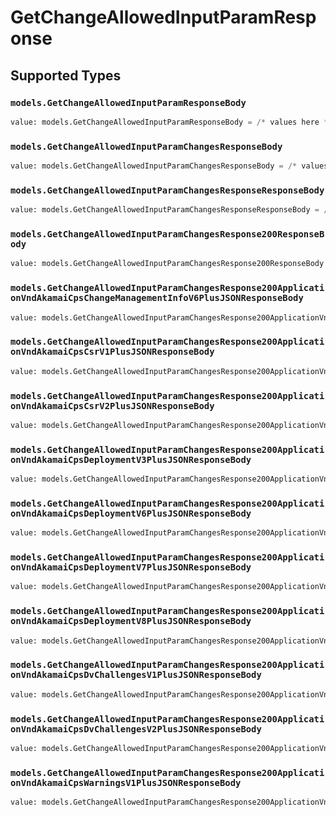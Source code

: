 # GetChangeAllowedInputParamResponse


## Supported Types

### `models.GetChangeAllowedInputParamResponseBody`

```python
value: models.GetChangeAllowedInputParamResponseBody = /* values here */
```

### `models.GetChangeAllowedInputParamChangesResponseBody`

```python
value: models.GetChangeAllowedInputParamChangesResponseBody = /* values here */
```

### `models.GetChangeAllowedInputParamChangesResponseResponseBody`

```python
value: models.GetChangeAllowedInputParamChangesResponseResponseBody = /* values here */
```

### `models.GetChangeAllowedInputParamChangesResponse200ResponseBody`

```python
value: models.GetChangeAllowedInputParamChangesResponse200ResponseBody = /* values here */
```

### `models.GetChangeAllowedInputParamChangesResponse200ApplicationVndAkamaiCpsChangeManagementInfoV6PlusJSONResponseBody`

```python
value: models.GetChangeAllowedInputParamChangesResponse200ApplicationVndAkamaiCpsChangeManagementInfoV6PlusJSONResponseBody = /* values here */
```

### `models.GetChangeAllowedInputParamChangesResponse200ApplicationVndAkamaiCpsCsrV1PlusJSONResponseBody`

```python
value: models.GetChangeAllowedInputParamChangesResponse200ApplicationVndAkamaiCpsCsrV1PlusJSONResponseBody = /* values here */
```

### `models.GetChangeAllowedInputParamChangesResponse200ApplicationVndAkamaiCpsCsrV2PlusJSONResponseBody`

```python
value: models.GetChangeAllowedInputParamChangesResponse200ApplicationVndAkamaiCpsCsrV2PlusJSONResponseBody = /* values here */
```

### `models.GetChangeAllowedInputParamChangesResponse200ApplicationVndAkamaiCpsDeploymentV3PlusJSONResponseBody`

```python
value: models.GetChangeAllowedInputParamChangesResponse200ApplicationVndAkamaiCpsDeploymentV3PlusJSONResponseBody = /* values here */
```

### `models.GetChangeAllowedInputParamChangesResponse200ApplicationVndAkamaiCpsDeploymentV6PlusJSONResponseBody`

```python
value: models.GetChangeAllowedInputParamChangesResponse200ApplicationVndAkamaiCpsDeploymentV6PlusJSONResponseBody = /* values here */
```

### `models.GetChangeAllowedInputParamChangesResponse200ApplicationVndAkamaiCpsDeploymentV7PlusJSONResponseBody`

```python
value: models.GetChangeAllowedInputParamChangesResponse200ApplicationVndAkamaiCpsDeploymentV7PlusJSONResponseBody = /* values here */
```

### `models.GetChangeAllowedInputParamChangesResponse200ApplicationVndAkamaiCpsDeploymentV8PlusJSONResponseBody`

```python
value: models.GetChangeAllowedInputParamChangesResponse200ApplicationVndAkamaiCpsDeploymentV8PlusJSONResponseBody = /* values here */
```

### `models.GetChangeAllowedInputParamChangesResponse200ApplicationVndAkamaiCpsDvChallengesV1PlusJSONResponseBody`

```python
value: models.GetChangeAllowedInputParamChangesResponse200ApplicationVndAkamaiCpsDvChallengesV1PlusJSONResponseBody = /* values here */
```

### `models.GetChangeAllowedInputParamChangesResponse200ApplicationVndAkamaiCpsDvChallengesV2PlusJSONResponseBody`

```python
value: models.GetChangeAllowedInputParamChangesResponse200ApplicationVndAkamaiCpsDvChallengesV2PlusJSONResponseBody = /* values here */
```

### `models.GetChangeAllowedInputParamChangesResponse200ApplicationVndAkamaiCpsWarningsV1PlusJSONResponseBody`

```python
value: models.GetChangeAllowedInputParamChangesResponse200ApplicationVndAkamaiCpsWarningsV1PlusJSONResponseBody = /* values here */
```

